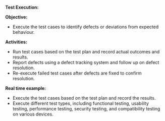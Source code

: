 ﻿**Test Execution:**

**Objective:**

- Execute the test cases to identify defects or deviations from expected behaviour.

**Activities:**

- Run test cases based on the test plan and record actual outcomes and results.
- Report defects using a defect tracking system and follow up on defect resolution.
- Re-execute failed test cases after defects are fixed to confirm resolution.

**Real time example:**

- Execute the test cases based on the test plan and record the results.
- Execute different test types, including functional testing, usability testing, performance testing, security testing, and compatibility testing on various devices.

